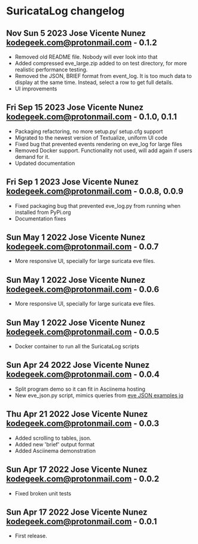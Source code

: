 # SuricataLog changelog

## Nov Sun 5 2023 Jose Vicente Nunez <kodegeek.com@protonmail.com> - 0.1.2
- Removed old README file. Nobody will ever look into that
- Added compressed eve_large.zip added to on test directory, for more realistic performance testing.
- Removed the JSON, BRIEF format from event_log. It is too much data to display at the same time. Instead, select a row to get full details.
- UI improvements

## Fri Sep 15 2023 Jose Vicente Nunez <kodegeek.com@protonmail.com> - 0.1.0, 0.1.1
- Packaging refactoring, no more setup.py/ setup.cfg support
- Migrated to the newest version of Textualize, uniform UI code
- Fixed bug that prevented events rendering on eve_log for large files
- Removed Docker support. Functionality not used, will add again if users demand for it.
- Updated documentation

## Fri Sep 1 2023 Jose Vicente Nunez <kodegeek.com@protonmail.com> - 0.0.8, 0.0.9
- Fixed packaging bug that prevented eve_log.py from running when installed from PyPi.org
- Documentation fixes

## Sun May 1 2022 Jose Vicente Nunez <kodegeek.com@protonmail.com> - 0.0.7
- More responsive UI, specially for large suricata eve files.

## Sun May 1 2022 Jose Vicente Nunez <kodegeek.com@protonmail.com> - 0.0.6
- More responsive UI, specially for large suricata eve files.

## Sun May 1 2022 Jose Vicente Nunez <kodegeek.com@protonmail.com> - 0.0.5
- Docker container to run all the SuricataLog scripts

## Sun Apr 24 2022 Jose Vicente Nunez <kodegeek.com@protonmail.com> - 0.0.4
- Split program demo so it can fit in Asciinema hosting
- New eve_json.py script, mimics queries from [eve JSON examples jq](https://suricata.readthedocs.io/en/suricata-6.0.0/output/eve/eve-json-examplesjq.html)

## Thu Apr 21 2022 Jose Vicente Nunez <kodegeek.com@protonmail.com> - 0.0.3
- Added scrolling to tables, json.
- Added new 'brief' output format
- Added Asciinema demonstration

## Sun Apr 17 2022 Jose Vicente Nunez <kodegeek.com@protonmail.com> - 0.0.2
- Fixed broken unit tests

## Sun Apr 17 2022 Jose Vicente Nunez <kodegeek.com@protonmail.com> - 0.0.1
- First release.